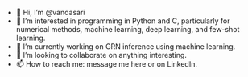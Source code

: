 - 👋 Hi, I’m @vandasari
- 👀 I’m interested in programming in Python and C, particularly for numerical methods, machine learning, deep learning, and few-shot learning.
- 🌱 I’m currently working on GRN inference using machine learning. 
- 💞️ I’m looking to collaborate on anything interesting. 
- 📫 How to reach me: message me here or on LinkedIn.

<!---
vandasari/vandasari is a ✨ special ✨ repository because its `README.md` (this file) appears on your GitHub profile.
You can click the Preview link to take a look at your changes.
--->
